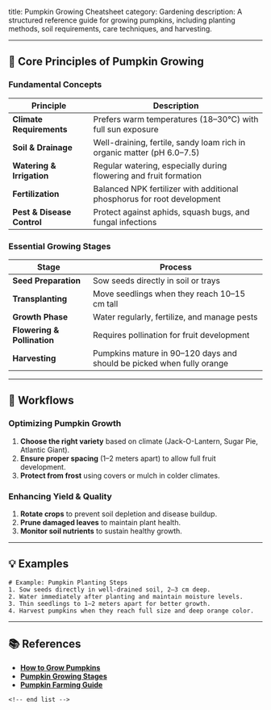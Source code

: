 title: Pumpkin Growing Cheatsheet
category: Gardening
description: A structured reference guide for growing pumpkins, including planting methods, soil requirements, care techniques, and harvesting.

---

## 🎃 **Core Principles of Pumpkin Growing**

### **Fundamental Concepts**

| Principle                        | Description                                                             |
| -------------------------------- | ----------------------------------------------------------------------- |
| **Climate Requirements**   | Prefers warm temperatures (18–30°C) with full sun exposure            |
| **Soil & Drainage**        | Well-draining, fertile, sandy loam rich in organic matter (pH 6.0–7.5) |
| **Watering & Irrigation**  | Regular watering, especially during flowering and fruit formation       |
| **Fertilization**          | Balanced NPK fertilizer with additional phosphorus for root development |
| **Pest & Disease Control** | Protect against aphids, squash bugs, and fungal infections              |

### **Essential Growing Stages**

| Stage                             | Process                                                                |
| --------------------------------- | ---------------------------------------------------------------------- |
| **Seed Preparation**        | Sow seeds directly in soil or trays                                    |
| **Transplanting**           | Move seedlings when they reach 10–15 cm tall                          |
| **Growth Phase**            | Water regularly, fertilize, and manage pests                           |
| **Flowering & Pollination** | Requires pollination for fruit development                             |
| **Harvesting**              | Pumpkins mature in 90–120 days and should be picked when fully orange |

---

## 🔄 **Workflows**

### **Optimizing Pumpkin Growth**

1. **Choose the right variety** based on climate (Jack-O-Lantern, Sugar Pie, Atlantic Giant).
2. **Ensure proper spacing** (1–2 meters apart) to allow full fruit development.
3. **Protect from frost** using covers or mulch in colder climates.

### **Enhancing Yield & Quality**

1. **Rotate crops** to prevent soil depletion and disease buildup.
2. **Prune damaged leaves** to maintain plant health.
3. **Monitor soil nutrients** to sustain healthy growth.

---

## 💡 **Examples**

```plaintext
# Example: Pumpkin Planting Steps
1. Sow seeds directly in well-drained soil, 2–3 cm deep.  
2. Water immediately after planting and maintain moisture levels.  
3. Thin seedlings to 1–2 meters apart for better growth.  
4. Harvest pumpkins when they reach full size and deep orange color.  
```

---

## 📚 **References**

- **[How to Grow Pumpkins](https://growfully.com/how-to-grow-pumpkins/)**
- **[Pumpkin Growing Stages](http://newlifeonahomestead.com/pumpkin-growing-stages/)**
- **[Pumpkin Farming Guide](https://tri.fpg.unc.edu/wp-content/uploads/Growing-Pumpkins.pdf)**

```
<!-- end list -->
```